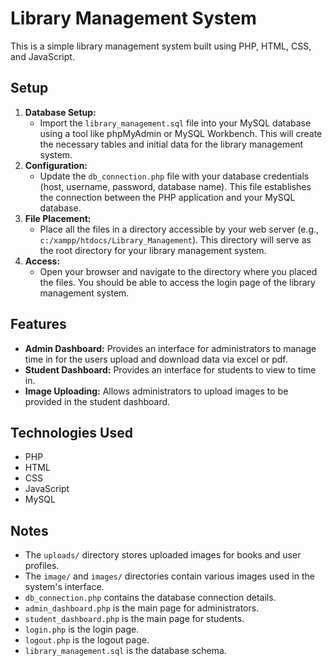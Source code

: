 # Library Management System

This is a simple library management system built using PHP, HTML, CSS, and JavaScript.

## Setup

1.  **Database Setup:**
    - Import the `library_management.sql` file into your MySQL database using a tool like phpMyAdmin or MySQL Workbench. This will create the necessary tables and initial data for the library management system.
2.  **Configuration:**
    - Update the `db_connection.php` file with your database credentials (host, username, password, database name). This file establishes the connection between the PHP application and your MySQL database.
3.  **File Placement:**
    - Place all the files in a directory accessible by your web server (e.g., `c:/xampp/htdocs/Library_Management`). This directory will serve as the root directory for your library management system.
4.  **Access:**
    - Open your browser and navigate to the directory where you placed the files. You should be able to access the login page of the library management system.

## Features

- **Admin Dashboard:** Provides an interface for administrators to manage time in for the users upload and download data via excel or pdf.
- **Student Dashboard:** Provides an interface for students to view to time in.
- **Image Uploading:** Allows administrators to upload images to be provided in the student dashboard.

## Technologies Used

- PHP
- HTML
- CSS
- JavaScript
- MySQL

## Notes

- The `uploads/` directory stores uploaded images for books and user profiles.
- The `image/` and `images/` directories contain various images used in the system's interface.
- `db_connection.php` contains the database connection details.
- `admin_dashboard.php` is the main page for administrators.
- `student_dashboard.php` is the main page for students.
- `login.php` is the login page.
- `logout.php` is the logout page.
- `library_management.sql` is the database schema.
